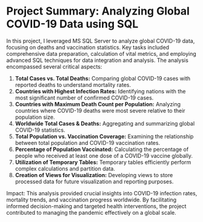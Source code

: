 # Project Summary: Analyzing Global COVID-19 Data using SQL

In this project, I leveraged MS SQL Server to analyze global COVID-19 data, focusing on deaths and vaccination statistics. Key tasks included comprehensive data preparation, calculation of vital metrics, and employing advanced SQL techniques for data integration and analysis. The analysis encompassed several critical aspects:

1. **Total Cases vs. Total Deaths:** Comparing global COVID-19 cases with reported deaths to understand mortality rates.
2. **Countries with Highest Infection Rates:** Identifying nations with the most significant number of confirmed COVID-19 cases.
3. **Countries with Maximum Death Count per Population:** Analyzing countries where COVID-19 deaths were most severe relative to their population size.
4. **Worldwide Total Cases & Deaths:** Aggregating and summarizing global COVID-19 statistics.
5. **Total Population vs. Vaccination Coverage:** Examining the relationship between total population and COVID-19 vaccination rates.
6. **Percentage of Population Vaccinated:** Calculating the percentage of people who received at least one dose of a COVID-19 vaccine globally.
7. **Utilization of Temporary Tables:** Temporary tables efficiently perform complex calculations and partition data.
8. **Creation of Views for Visualization:** Developing views to store processed data for future visualization and reporting purposes.
   
Impact: This analysis provided crucial insights into COVID-19 infection rates, mortality trends, and vaccination progress worldwide. By facilitating informed decision-making and targeted health interventions, the project contributed to managing the pandemic effectively on a global scale.
